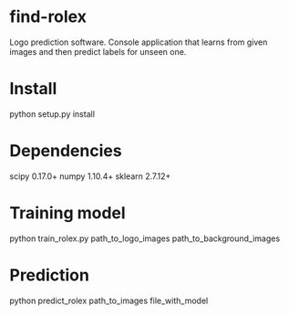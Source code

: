 # find-rolex
Logo prediction software. Console application that learns from given images and then predict labels for unseen one.

# Install
python setup.py install

# Dependencies
scipy 0.17.0+
numpy 1.10.4+
sklearn 2.7.12+

# Training model
python train_rolex.py path_to_logo_images path_to_background_images

# Prediction
python predict_rolex path_to_images file_with_model
